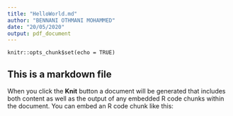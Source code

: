 ```yaml
---
title: "HelloWorld.md"
author: "BENNANI OTHMANI MOHAMMED"
date: "20/05/2020"
output: pdf_document
---
```


```{r setup, include=FALSE}
knitr::opts_chunk$set(echo = TRUE)
```

## This is a markdown file

When you click the **Knit** button a document will be generated that includes both content as well as the output of any embedded R code chunks within the document. You can embed an R code chunk like this:


